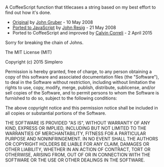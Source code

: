 A CoffeeScript function that titlecases a string based on my best effort to find out how it's done.

* [Original](http://daringfireball.net/2008/05/title_case) by [John Gruber](http://daringfireball.net/) - 10 May 2008
* [Ported to JavaScript](http://ejohn.org/files/titleCaps.js)  by [John Resig](http://ejohn.org/) - 21 May 2008
* Ported to CoffeeScript and improved by [Calvin Correli](http://calvincorreli.com) - 2 April 2015

Sorry for breaking the chain of Johns.




The MIT License (MIT)

Copyright (c) 2015 Simplero

Permission is hereby granted, free of charge, to any person obtaining a copy
of this software and associated documentation files (the "Software"), to deal
in the Software without restriction, including without limitation the rights
to use, copy, modify, merge, publish, distribute, sublicense, and/or sell
copies of the Software, and to permit persons to whom the Software is
furnished to do so, subject to the following conditions:

The above copyright notice and this permission notice shall be included in all
copies or substantial portions of the Software.

THE SOFTWARE IS PROVIDED "AS IS", WITHOUT WARRANTY OF ANY KIND, EXPRESS OR
IMPLIED, INCLUDING BUT NOT LIMITED TO THE WARRANTIES OF MERCHANTABILITY,
FITNESS FOR A PARTICULAR PURPOSE AND NONINFRINGEMENT. IN NO EVENT SHALL THE
AUTHORS OR COPYRIGHT HOLDERS BE LIABLE FOR ANY CLAIM, DAMAGES OR OTHER
LIABILITY, WHETHER IN AN ACTION OF CONTRACT, TORT OR OTHERWISE, ARISING FROM,
OUT OF OR IN CONNECTION WITH THE SOFTWARE OR THE USE OR OTHER DEALINGS IN THE
SOFTWARE.
